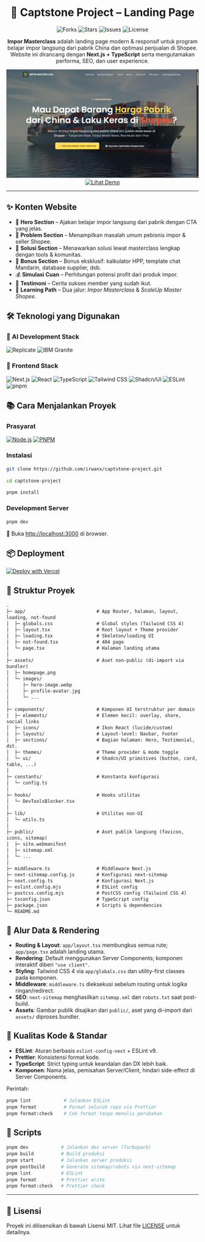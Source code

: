 <div align="center">

# 🚀 Captstone Project – Landing Page

<img src="https://img.shields.io/github/forks/irwanx/captstone-project.svg?style=for-the-badge" alt="Forks">
<img src="https://img.shields.io/github/stars/irwanx/captstone-project.svg?style=for-the-badge" alt="Stars">
<img src="https://img.shields.io/github/issues/irwanx/captstone-project.svg?style=for-the-badge" alt="Issues">
<img src="https://img.shields.io/github/license/irwanx/captstone-project.svg?style=for-the-badge" alt="License">

**Impor Masterclass** adalah landing page modern & responsif untuk program belajar impor langsung dari pabrik China dan optimasi penjualan di Shopee.  
Website ini dirancang dengan **Next.js + TypeScript** serta mengutamakan performa, SEO, dan user experience.

![Screenshot Proyek](assets/homepage.png)
[![Lihat Demo](https://img.shields.io/badge/🌐_Lihat_Demo-00C58E?style=for-the-badge&logoColor=white)](https://capstone.dobda.id)

</div>

---

## ✨ Konten Website

- 🎯 **Hero Section** – Ajakan belajar impor langsung dari pabrik dengan CTA yang jelas.
- 🛑 **Problem Section** – Menampilkan masalah umum pebisnis impor & seller Shopee.
- 🔑 **Solusi Section** – Menawarkan solusi lewat masterclass lengkap dengan tools & komunitas.
- 🎁 **Bonus Section** – Bonus eksklusif: kalkulator HPP, template chat Mandarin, database supplier, dsb.
- 💰 **Simulasi Cuan** – Perhitungan potensi profit dari produk impor.
- 💬 **Testimoni** – Cerita sukses member yang sudah ikut.
- 🎯 **Learning Path** – Dua jalur: _Impor Masterclass_ & _ScaleUp Master Shopee_.

## 🛠️ Teknologi yang Digunakan

<div align="left">

### 🧠 AI Development Stack

<img src="https://img.shields.io/badge/replicate-E11E21?style=for-the-badge&logo=replicate&logoColor=white" alt="Replicate"> <img src="https://img.shields.io/badge/IBM_Granite-3.3--8b--instruct-054ADA?style=for-the-badge&logo=ibm&logoColor=white" alt="IBM Granite">

### 🚀 Frontend Stack

<img src="https://img.shields.io/badge/Next.js-000000?style=for-the-badge&logo=next.js&logoColor=white" alt="Next.js">
<img src="https://img.shields.io/badge/React-20232A?style=for-the-badge&logo=react&logoColor=61DAFB" alt="React">
<img src="https://img.shields.io/badge/TypeScript-007ACC?style=for-the-badge&logo=typescript&logoColor=white" alt="TypeScript">
<img src="https://img.shields.io/badge/Tailwind_CSS-38B2AC?style=for-the-badge&logo=tailwind-css&logoColor=white" alt="Tailwind CSS">
<img src="https://img.shields.io/badge/Shadcn_UI-000000?style=for-the-badge&logo=shadcnui&logoColor=white" alt="Shadcn/UI">
<img src="https://img.shields.io/badge/ESLint-4B32C3?style=for-the-badge&logo=eslint&logoColor=white" alt="ESLint">
<img src="https://img.shields.io/badge/pnpm-FF6B35?style=for-the-badge&logo=pnpm&logoColor=white" alt="pnpm">
</div>

## 📚 Cara Menjalankan Proyek

### Prasyarat

[![Node.js](https://img.shields.io/badge/Node.js-v18+-339933?style=for-the-badge&logo=node.js&logoColor=white)](https://nodejs.org/) [![PNPM](https://img.shields.io/badge/pnpm-10.15.0-FF6B35?style=for-the-badge&logo=pnpm&logoColor=white)](https://pnpm.io/installation)

### Instalasi

```bash
git clone https://github.com/irwanx/captstone-project.git
```

```bash
cd captstone-project
```

```bash
pnpm install
```

### Development Server

```bash
pnpm dev
```

🎉 Buka [http://localhost:3000](http://localhost:3000) di browser.

## 📦 Deployment

[![Deploy with Vercel](https://vercel.com/button)](https://vercel.com/new)

## 📁 Struktur Proyek

```text
.
├─ app/                          # App Router, halaman, layout, loading, not-found
│  ├─ globals.css                # Global styles (Tailwind CSS 4)
│  ├─ layout.tsx                 # Root layout + Theme provider
│  ├─ loading.tsx                # Skeleton/loading UI
│  ├─ not-found.tsx              # 404 page
│  └─ page.tsx                   # Halaman landing utama
│
├─ assets/                       # Aset non-public (di-import via bundler)
│  ├─ homepage.png
│  └─ images/
│     ├─ hero-image.webp
│     ├─ profile-avatar.jpg
│     └─ ...
│
├─ components/                   # Komponen UI terstruktur per domain
│  ├─ elements/                  # Elemen kecil: overlay, share, social links
│  ├─ icons/                     # Ikon React (lucide/custom)
│  ├─ layouts/                   # Layout-level: Navbar, Footer
│  ├─ sections/                  # Bagian halaman: Hero, Testimonial, dst.
│  ├─ themes/                    # Theme provider & mode toggle
│  └─ ui/                        # Shadcn/UI primitives (button, card, table, ...)
│
├─ constants/                    # Konstanta konfigurasi
│  └─ config.ts
│
├─ hooks/                        # Hooks utilitas
│  └─ DevToolsBlocker.tsx
│
├─ lib/                          # Utilitas non-UI
│  └─ utils.ts
│
├─ public/                       # Aset publik langsung (favicon, icons, sitemap)
│  ├─ site.webmanifest
│  ├─ sitemap.xml
│  └─ ...
│
├─ middleware.ts                 # Middleware Next.js
├─ next-sitemap.config.js        # Konfigurasi next-sitemap
├─ next.config.ts                # Konfigurasi Next.js
├─ eslint.config.mjs             # ESLint config
├─ postcss.config.mjs            # PostCSS config (Tailwind CSS 4)
├─ tsconfig.json                 # TypeScript config
├─ package.json                  # Scripts & dependencies
└─ README.md
```

## 🔄 Alur Data & Rendering

- **Routing & Layout**: `app/layout.tsx` membungkus semua rute; `app/page.tsx` adalah landing utama.
- **Rendering**: Default menggunakan Server Components; komponen interaktif diberi `"use client"`.
- **Styling**: Tailwind CSS 4 via `app/globals.css` dan utility-first classes pada komponen.
- **Middleware**: `middleware.ts` dieksekusi sebelum routing untuk logika ringan/redirect.
- **SEO**: `next-sitemap` menghasilkan `sitemap.xml` dan `robots.txt` saat post-build.
- **Assets**: Gambar publik disajikan dari `public/`, aset yang di-import dari `assets/` diproses bundler.

## 🧰 Kualitas Kode & Standar

- **ESLint**: Aturan berbasis `eslint-config-next` + ESLint v9.
- **Prettier**: Konsistensi format kode.
- **TypeScript**: Strict typing untuk keandalan dan DX lebih baik.
- **Komponen**: Nama jelas, pemisahan Server/Client, hindari side-effect di Server Components.

Perintah:

```bash
pnpm lint            # Jalankan ESLint
pnpm format          # Format seluruh repo via Prettier
pnpm format:check    # Cek format tanpa menulis perubahan
```

## 📜 Scripts

```bash
pnpm dev            # Jalankan dev server (Turbopack)
pnpm build          # Build produksi
pnpm start          # Jalankan server produksi
pnpm postbuild      # Generate sitemap/robots via next-sitemap
pnpm lint           # ESLint
pnpm format         # Prettier write
pnpm format:check   # Prettier check
```

---

## 📄 Lisensi

Proyek ini dilisensikan di bawah Lisensi MIT. Lihat file [LICENSE](LICENSE) untuk detailnya.
